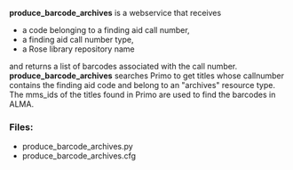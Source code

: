 **produce_barcode_archives** is a webservice that receives 
  - a code belonging to a finding aid call number,
  - a finding aid call number type,
  - a Rose library repository name

and returns a list of barcodes associated with the
call number.
**produce_barcode_archives** searches Primo to get
titles whose callnumber contains the finding aid
code and belong to an "archives" resource type.
The mms_ids of the titles found in Primo are used to find the
barcodes in ALMA.
### Files:
 - produce_barcode_archives.py
 - produce_barcode_archives.cfg
 
